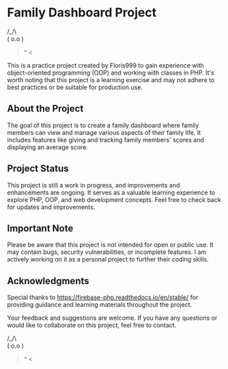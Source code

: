 # Family Dashboard Project

  /\_/\  
 ( o.o ) 
  > ^ <


This is a practice project created by Floris999 to gain experience with object-oriented programming (OOP) and working with classes in PHP. It's worth noting that this project is a learning exercise and may not adhere to best practices or be suitable for production use.

## About the Project

The goal of this project is to create a family dashboard where family members can view and manage various aspects of their family life. It includes features like giving and tracking family members' scores and displaying an average score.

## Project Status

This project is still a work in progress, and improvements and enhancements are ongoing. It serves as a valuable learning experience to explore PHP, OOP, and web development concepts. Feel free to check back for updates and improvements.

## Important Note

Please be aware that this project is not intended for open or public use. It may contain bugs, security vulnerabilities, or incomplete features. I am actively working on it as a personal project to further their coding skills. 

## Acknowledgments

Special thanks to https://firebase-php.readthedocs.io/en/stable/ for providing guidance and learning materials throughout the project.

Your feedback and suggestions are welcome. If you have any questions or would like to collaborate on this project, feel free to contact.

  /\_/\  
 ( o.o ) 
  > ^ <

